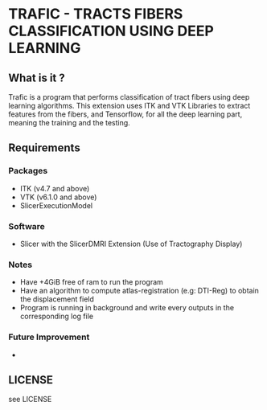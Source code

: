 # TRAFIC - TRACTS FIBERS CLASSIFICATION USING DEEP LEARNING

## What is it ?
Trafic is a program that performs classification of tract fibers using deep learning algorithms. This extension uses ITK and VTK Libraries to extract features from the fibers, and Tensorflow, for all the deep learning part, meaning the training and the testing.

## Requirements

### Packages
* ITK (v4.7 and above)
* VTK (v6.1.0 and above)
* SlicerExecutionModel
### Software
* Slicer with the SlicerDMRI Extension (Use of Tractography Display)
### Notes
* Have +4GiB free of ram to run the program
* Have an algorithm to compute atlas-registration (e.g: DTI-Reg) to obtain the displacement field
* Program is running in background and write every outputs in the corresponding log file
### Future Improvement
* 
## LICENSE
see LICENSE